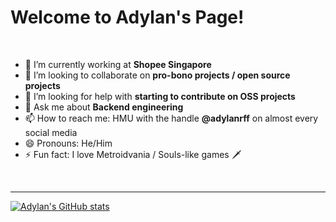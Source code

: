 # Welcome to Adylan's Page!

<br/> 

- 🔭 I’m currently working at **Shopee Singapore**
- 👯 I’m looking to collaborate on **pro-bono projects / open source projects**
- 🤔 I’m looking for help with **starting to contribute on OSS projects**
- 💬 Ask me about **Backend engineering**
- 📫 How to reach me: HMU with the handle **@adylanrff** on almost every social media
- 😄 Pronouns: He/Him
- ⚡ Fun fact: I love Metroidvania / Souls-like games 🗡️

<br/>

<hr/>

[![Adylan's GitHub stats](https://github-readme-stats.vercel.app/api?username=adylanrff&show_icons=true&theme=radical)](https://github.com/adylanrff/adylanrff)


<!--
**adylanrff/adylanrff** is a ✨ _special_ ✨ repository because its `README.md` (this file) appears on your GitHub profile.

Here are some ideas to get you started:

- 🔭 I’m currently working on ...
- 🌱 I’m currently learning ...
- 👯 I’m looking to collaborate on ...
- 🤔 I’m looking for help with ...
- 💬 Ask me about ...
- 📫 How to reach me: ...
- 😄 Pronouns: ...
- ⚡ Fun fact: ...
-->
